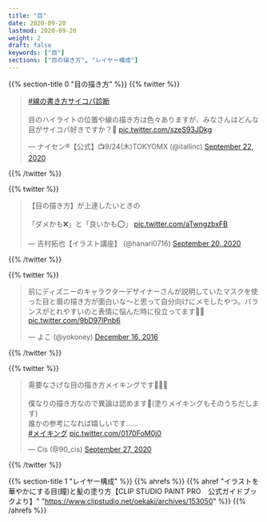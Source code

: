 ```yaml
---
title: "目"
date: 2020-09-20
lastmod: 2020-09-20
weight: 2
draft: false
keywords: ["目"]
sections: ["目の描き方", "レイヤー構成"]
---
```


{{% section-title 0 "目の描き方" %}}
{{% twitter %}}
<!-- https://twitter.com/itallinc/status/1308355812717338624 -->
<blockquote class="twitter-tweet"><p lang="ja" dir="ltr"><a href="https://twitter.com/hashtag/%E7%B7%9A%E3%81%AE%E6%9B%B8%E3%81%8D%E6%96%B9%E3%82%B5%E3%82%A4%E3%82%B3%E3%83%91%E8%A8%BA%E6%96%AD?src=hash&amp;ref_src=twsrc%5Etfw">#線の書き方サイコパ診断</a><br><br>目のハイライトの位置や線の描き方は色々ありますが、みなさんはどんな目がサイコパ好きですか？🤔 <a href="https://t.co/szeS93JDkg">pic.twitter.com/szeS93JDkg</a></p>&mdash; ナイセン®︎【公式】📺9/24(木)TOKYOMX (@itallinc) <a href="https://twitter.com/itallinc/status/1308355812717338624?ref_src=twsrc%5Etfw">September 22, 2020</a></blockquote>
{{% /twitter %}}

{{% twitter %}}
<!-- https://twitter.com/hanari0716/status/1307474965801754624 -->
<blockquote class="twitter-tweet"><p lang="ja" dir="ltr">【目の描き方】が上達したいときの<br><br>「ダメかも❌」と「良いかも⭕️」 <a href="https://t.co/aTwngzbxFB">pic.twitter.com/aTwngzbxFB</a></p>&mdash; 吉村拓也【イラスト講座】 (@hanari0716) <a href="https://twitter.com/hanari0716/status/1307474965801754624?ref_src=twsrc%5Etfw">September 20, 2020</a></blockquote>
{{% /twitter %}}

{{% twitter %}}
<!-- https://twitter.com/yokoney/status/809730812891504640?s=20 -->
<blockquote class="twitter-tweet"><p lang="ja" dir="ltr">前にディズニーのキャラクターデザイナーさんが説明していたマスクを使った目と眉の描き方が面白いな〜と思って自分向けにメモしたやつ。バランスがとれやすいのと表情に悩んだ時に役立ってます🙏🏻 <a href="https://t.co/9bD97lPnb6">pic.twitter.com/9bD97lPnb6</a></p>&mdash; よこ (@yokoney) <a href="https://twitter.com/yokoney/status/809730812891504640?ref_src=twsrc%5Etfw">December 16, 2016</a></blockquote>
{{% /twitter %}}

{{% twitter %}}
<!-- https://twitter.com/90_cis/status/1310164716858220544 -->
<blockquote class="twitter-tweet"><p lang="ja" dir="ltr">需要なさげな目の描き方メイキングです👀💭🖤<br><br>僕なりの描き方なので異論は認めます💬(塗りメイキングもそのうちだします)<br>誰かの参考になれば嬉しいです……<br> <a href="https://twitter.com/hashtag/%E3%83%A1%E3%82%A4%E3%82%AD%E3%83%B3%E3%82%B0?src=hash&amp;ref_src=twsrc%5Etfw">#メイキング</a> <a href="https://t.co/0170FoM0j0">pic.twitter.com/0170FoM0j0</a></p>&mdash; Cis (@90_cis) <a href="https://twitter.com/90_cis/status/1310164716858220544?ref_src=twsrc%5Etfw">September 27, 2020</a></blockquote>
{{% /twitter %}}

{{% section-title 1 "レイヤー構成" %}}
{{% ahrefs %}}
  {{% ahref "イラストを華やかにする目(瞳)と髪の塗り方【CLIP STUDIO PAINT PRO　公式ガイドブックより】" "https://www.clipstudio.net/oekaki/archives/153050" %}}
{{% /ahrefs %}}